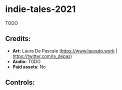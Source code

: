 # indie-tales-2021

TODO

## Credits:

- **Art:** Laura De Pascale (https://www.lauradp.work | https://twitter.com/la_depas)
- **Audio:** TODO
- **Paid assets:** No

## Controls:
<!-- 
| Actions | Keyboard                        | Gamepad                |
| ------- | ------------------------------- | ---------------------- |
| Move    | WASD, ZQSD or Left/right arrows | D-Pad or Left stick    |
| Jump    | Space, Enter or Up arrow        | X or Square button (▢) |
| Dig     | E, Shift, or Down arrow         | A or Cross button (X)  |
| Pause   | Escape                          | Start button           |
-->
